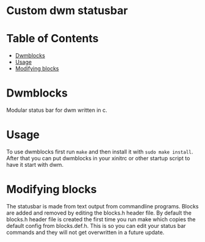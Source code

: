 # Custom dwm statusbar

Table of Contents
=================
* [Dwmblocks](#Dwmblocks)
* [Usage](#Usage)
* [Modifying blocks](#Modifying-blocks)

# Dwmblocks

Modular status bar for dwm written in c.

# Usage

To use dwmblocks first run `make` and then install it with `sudo make install`.
After that you can put dwmblocks in your xinitrc or other startup script to have it start with dwm.

# Modifying blocks

The statusbar is made from text output from commandline programs. Blocks are added and removed by editing the blocks.h header file. By default the blocks.h header file is created the first time you run make which copies the default config from blocks.def.h. This is so you can edit your status bar commands and they will not get overwritten in a future update.
